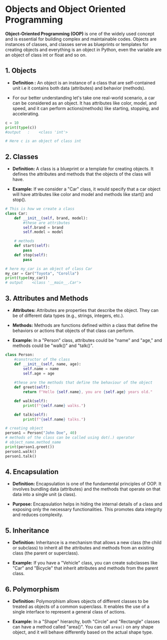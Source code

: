 # Objects and Object Oriented Programming

**Object-Oriented Programming (OOP)** is one of the widely used concept and is essential for building complex and maintainable codes. Objects are instances of classes, and classes serve as blueprints or templates for creating objects and everything is an object in Python, even the variable are an object of class int or float and so on.

## 1. Objects

- **Definition :** An object is an instance of a class that are self-contained unit i.e it contains both data (attributes) and behavior (methods).

- For our better understanding let's take one real-world scenario, a car can be considered as an object. It has attributes like color, model, and speed, and it can perform actions(methods) like starting, stopping, and accelerating.

```Python
c = 10
print(type(c))
#output   :    <class 'int'>

# Here c is an object of class int

```


## 2. Classes

- **Definition:** A class is a blueprint or a template for creating objects. It defines the attributes and methods that the objects of the class will have.

- **Example:** If we consider a "Car" class, it would specify that a car object will have attributes like color and model and methods like start() and stop().

```python
# This is how we create a class
class Car:
    def __init__(self, brand, model):
        #these are attributes
        self.brand = brand
        self.model = model

    # methods
    def start(self):
        pass
    def stop(self):
        pass

# here my_car is an object of class Car
my_car = Car("Toyota", "Corolla")
print(type(my_car))
# output    <class '__main__.Car'> 
```

## 3. Attributes and Methods

- **Attributes:** Attributes are properties that describe the object. They can be of different data types (e.g., strings, integers, etc.).

- **Methods:** Methods are functions defined within a class that define the behaviors or actions that objects of that class can perform.

- **Example:** In a "Person" class, attributes could be "name" and "age," and methods could be "walk()" and "talk()".

```Python
class Person:
    #constructor of the class
    def __init__(self, name, age):
        self.name = name
        self.age = age
    
    #these are the methods that define the behaviour of the object
    def greet(self):
        return f"Hello {self.name}, you are {self.age} years old."

    def walk(self):
        print(f"{self.name} walks.")

    def talk(self):
        print(f"{self.name} talks.")

# creating object
person1 = Person("John Doe", 40)
# methods of the class can be called using dot(.) operator
# object_name.method_name
print(person1.greet()) 
person1.walk()
person1.talk()
```

## 4. Encapsulation

- **Definition:** Encapsulation is one of the fundamental principles of OOP. It involves bundling data (attributes) and the methods that operate on that data into a single unit (a class).

- **Purpose:** Encapsulation helps in hiding the internal details of a class and exposing only the necessary functionalities. This promotes data integrity and reduces complexity.

## 5. Inheritance

- **Definition:** Inheritance is a mechanism that allows a new class (the child or subclass) to inherit all the attributes and methods from an existing class (the parent or superclass). 

- **Example:** If you have a "Vehicle" class, you can create subclasses like "Car" and "Bicycle" that inherit attributes and methods from the parent class.

## 6. Polymorphism

- **Definition:** Polymorphism allows objects of different classes to be treated as objects of a common superclass. It enables the use of a single interface to represent a general class of actions.

- **Example:** In a "Shape" hierarchy, both "Circle" and "Rectangle" classes can have a method called "area()". You can call `area()` on any shape object, and it will behave differently based on the actual shape type.